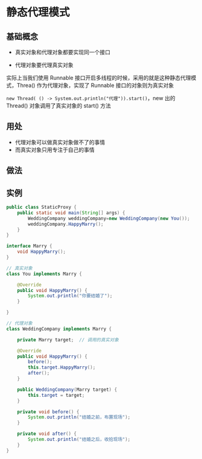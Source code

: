 # 静态代理模式

## 基础概念

- 真实对象和代理对象都要实现同一个接口

- 代理对象要代理真实对象

实际上当我们使用 Runnable 接口开启多线程的时候，采用的就是这种静态代理模式，Threa() 作为代理对象，实现了 Runnable 接口的对象则为真实对象

`new Thread( () -> System.out.println("代理")).start()`，new 出的 Thread() 对象调用了真实对象的 start() 方法

## 用处

- 代理对象可以做真实对象做不了的事情
- 而真实对象只用专注于自己的事情

## 做法




## 实例

```java
public class StaticProxy {
    public static void main(String[] args) {
        WeddingCompany weddingCompany=new WeddingCompany(new You());
        weddingCompany.HappyMarry();
    }
}

interface Marry {
    void HappyMarry();
}

// 真实对象
class You implements Marry {

    @Override
    public void HappyMarry() {
        System.out.println("你要结婚了");
    }

}

// 代理对象
class WeddingCompany implements Marry {

    private Marry target;  // 调用的真实对象

    @Override
    public void HappyMarry() {
        before();
        this.target.HappyMarry();
        after();
    }

    public WeddingCompany(Marry target) {
        this.target = target;
    }

    private void before() {
        System.out.println("结婚之前，布置现场");
    }

    private void after() {
        System.out.println("结婚之后，收拾现场");
    }
}
```

